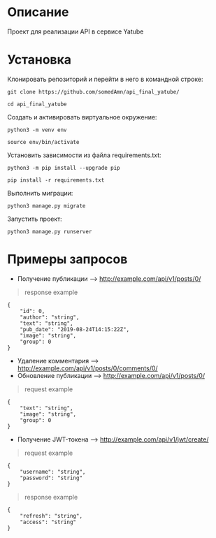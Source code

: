 # Описание
Проект для реализации API в сервисе Yatube

# Установка
Клонировать репозиторий и перейти в него в командной строке:

```
git clone https://github.com/somedAmn/api_final_yatube/
```

```
cd api_final_yatube
```

Cоздать и активировать виртуальное окружение:

```
python3 -m venv env
```

```
source env/bin/activate
```

Установить зависимости из файла requirements.txt:

```
python3 -m pip install --upgrade pip
```

```
pip install -r requirements.txt
```

Выполнить миграции:

```
python3 manage.py migrate
```

Запустить проект:

```
python3 manage.py runserver
```

# Примеры запросов
- Получение публикации --> http://example.com/api/v1/posts/0/
> response example
```
{
    "id": 0,
    "author": "string",
    "text": "string",
    "pub_date": "2019-08-24T14:15:22Z",
    "image": "string",
    "group": 0
}
```
- Удаление комментария --> http://example.com/api/v1/posts/0/comments/0/
- Обновление публикации --> http://example.com/api/v1/posts/0/
> request example
```
{
    "text": "string",
    "image": "string",
    "group": 0
}
```
- Получение JWT-токена --> http://example.com/api/v1/jwt/create/
> request example
```
{
    "username": "string",
    "password": "string"
}
```
> response example
```
{
    "refresh": "string",
    "access": "string"
}
```
